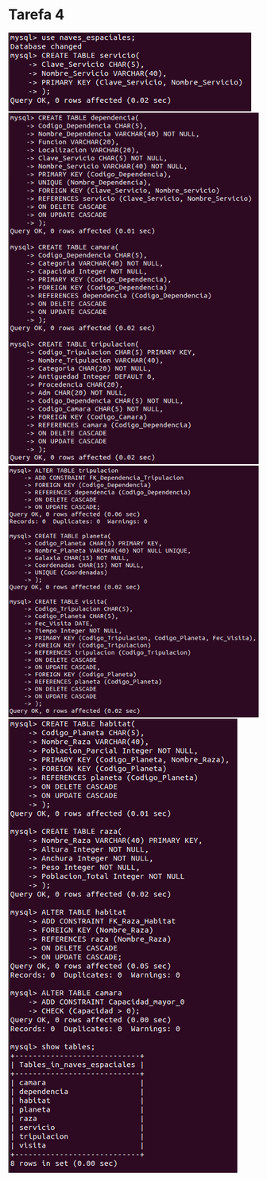 # Tarefa 4

![Error](img/inicio_BD.PNG)     
![Error](img/foto2.PNG)    
![Error](img/foto3.PNG)   
![Error](img/foto4.PNG)  
